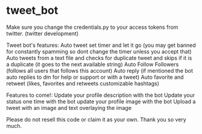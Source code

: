 # tweet_bot

Make sure you change the credentials.py to your access tokens from twitter. (twitter development)

Tweet bot's features:
  Auto tweet set timer and let it go (you may get banned for constantly spamming so dont change the timer unless you accept that)
  Auto tweets from a text file and checks for duplicate tweet and skips if it is a duplicate (it goes to the next available string)
  Auto Follow Followers (follows all users that follows this account)
  Auto reply (if mentioned the bot auto replies to dm for help or support or with a tweet)
  Auto favorite and retweet (likes, favorites and retweets customizable hashtags)
  
  Features to come!: 
  Update your profile description with the bot
  Update your status one time with the bot
  update your profile image with the bot
  Upload a tweet with an image and text overlaying the image
  
  Please do not resell this code or claim it as your own. Thank you so very much. 
